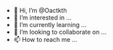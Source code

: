 - 👋 Hi, I’m @Oactkth
- 👀 I’m interested in ...
- 🌱 I’m currently learning ...
- 💞️ I’m looking to collaborate on ...
- 📫 How to reach me ...

<!---
Oactkth/Oactkth is a ✨ special ✨ repository because its `README.md` (this file) appears on your GitHub profile.
You can click the Preview link to take a look at your changes.
--->
